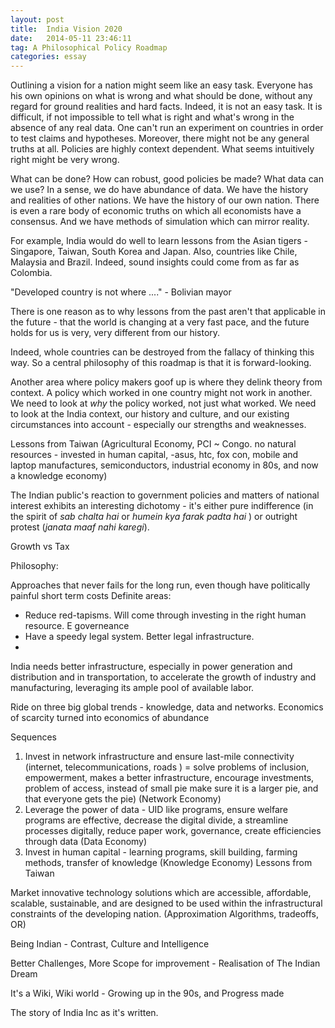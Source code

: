 ```yaml
---
layout: post
title:  India Vision 2020
date:   2014-05-11 23:46:11
tag: A Philosophical Policy Roadmap
categories: essay
---
```



Outlining a vision for a nation might seem like an easy task. Everyone has his own opinions on what is wrong and what should be done, without any regard for ground realities and hard facts. Indeed, it is not an easy task. It is difficult, if not impossible to tell what is right and what's wrong in the absence of any real data. One can't run an experiment on countries in order to test claims and hypotheses. Moreover, there might not be any general truths at all. Policies are highly context dependent. What seems intuitively right might be very wrong. 

What can be done? How can robust, good policies be made? What data can we use?
In a sense, we do have abundance of data. We have the history and realities of other nations. We have the history of our own nation. There is even a rare body of economic truths on which all economists have a consensus. And we have methods of simulation which can mirror reality. 

For example, India would do well to learn lessons from the Asian tigers -  Singapore, Taiwan, South Korea and Japan. Also, countries like Chile, Malaysia and Brazil. Indeed, sound insights could come from as far as Colombia.


"Developed country is not where ...." - Bolivian mayor


There is one reason as to why lessons from the past aren't that applicable in the future - that the world is changing at a very fast pace, and the future holds for us is very, very different from our history.

Indeed, whole countries can be destroyed from the fallacy of thinking this way.
So a central philosophy of this roadmap is that it is forward-looking. 

Another area where policy makers goof up is where they delink theory from context. A policy which worked in one country might not work in another. We need to look at *why* the policy worked, not just what worked. We need to look at the India context, our history and culture, and our existing circumstances into account - especially our strengths and weaknesses.










Lessons from Taiwan (Agricultural Economy, PCI ~ Congo. no natural resources - invested in human capital, -asus, htc, fox con, mobile and laptop manufactures, semiconductors, industrial economy in 80s, and now a knowledge economy)


The Indian public's reaction to government policies and matters of national interest exhibits an interesting dichotomy -  it's either pure indifference (in the spirit of *sab chalta hai* or *humein kya farak padta hai* ) or outright protest (*janata maaf nahi karegi*). 








Growth vs Tax 

Philosophy:

Approaches that never fails for the long run, even though have politically painful short term costs
Definite areas:

- Reduce red-tapisms. Will come through investing in the right human resource. E governeance
- Have a speedy legal system. Better legal infrastructure. 
- 
India needs better infrastructure, especially in power generation and distribution and in transportation, to accelerate the growth of industry and manufacturing, leveraging its ample pool of available labor.



Ride on three big global trends - knowledge, data and networks. Economics of scarcity turned into economics of abundance

Sequences

1. Invest in network infrastructure and ensure last-mile connectivity (internet, telecommunications, roads ) = solve problems of inclusion, empowerment, makes a better infrastructure, encourage investments, problem of access, instead of small pie make sure it is a larger pie, and that everyone gets the pie) (Network Economy) 
2. Leverage the power of data -  UID like programs, ensure welfare programs are effective, decrease the digital divide, a streamline processes digitally, reduce paper work, governance, create efficiencies through data  (Data Economy)
3. Invest in human capital - learning programs, skill building, farming methods, transfer of knowledge (Knowledge Economy) 
Lessons from Taiwan

Market innovative technology solutions which are accessible, affordable, scalable, sustainable, and are designed to be used within the infrastructural constraints of the developing nation. (Approximation Algorithms, tradeoffs, OR)








Being Indian - Contrast, Culture and Intelligence

Better Challenges, More Scope for improvement - Realisation of The Indian Dream

It's a Wiki, Wiki world - Growing up in the 90s, and Progress made


The story of India Inc as it's written.




